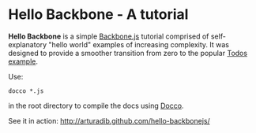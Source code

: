# Hello Backbone - A tutorial

**Hello Backbone** is a simple [Backbone.js](http://documentcloud.github.com/backbone) tutorial comprised of self-explanatory "hello world" examples of increasing complexity. It was designed to provide a smoother transition from zero to the popular [Todos example](http://documentcloud.github.com/backbone/docs/todos.html).

Use:

    docco *.js

in the root directory to compile the docs using [Docco](http://jashkenas.github.com/docco/).

See it in action:
http://arturadib.github.com/hello-backbonejs/


